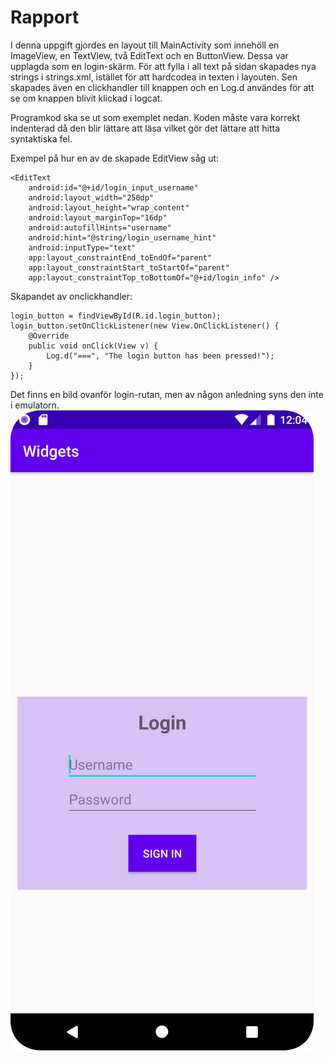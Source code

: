 
# Rapport

I denna uppgift gjordes en layout till MainActivity som innehöll en ImageView, en TextView, två EditText och en ButtonView. Dessa var upplagda som en login-skärm.
För att fylla i all text på sidan skapades nya strings i strings.xml, istället för att hardcodea in texten i layouten.
Sen skapades även en clickhandler till knappen och en Log.d användes för att se om knappen blivit klickad i logcat.

Programkod ska se ut som exemplet nedan. Koden måste vara korrekt indenterad då den blir lättare att läsa vilket gör det lättare att hitta syntaktiska fel.

Exempel på hur en av de skapade EditView såg ut:
```
<EditText
    android:id="@+id/login_input_username"
    android:layout_width="250dp"
    android:layout_height="wrap_content"
    android:layout_marginTop="16dp"
    android:autofillHints="username"
    android:hint="@string/login_username_hint"
    android:inputType="text"
    app:layout_constraintEnd_toEndOf="parent"
    app:layout_constraintStart_toStartOf="parent"
    app:layout_constraintTop_toBottomOf="@+id/login_info" />
```

Skapandet av onclickhandler:
```
login_button = findViewById(R.id.login_button);
login_button.setOnClickListener(new View.OnClickListener() {
    @Override
    public void onClick(View v) {
        Log.d("===", "The login button has been pressed!");
    }
});
```

Det finns en bild ovanför login-rutan, men av någon anledning syns den inte i emulatorn.
![](Screenshot.png)
